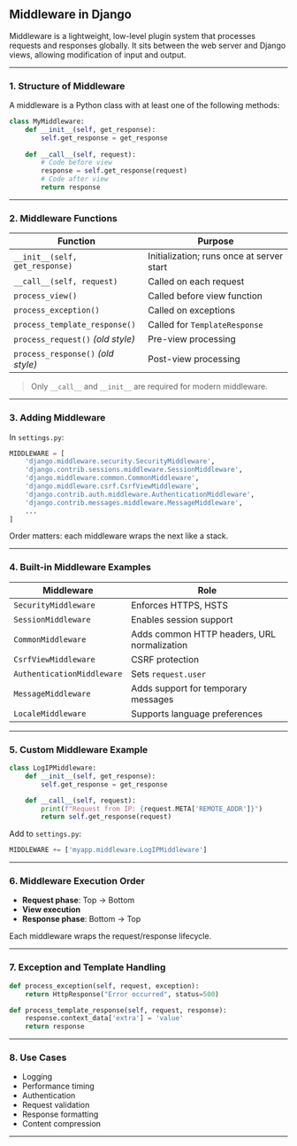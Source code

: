 ## **Middleware in Django**

Middleware is a lightweight, low-level plugin system that processes requests and responses globally. It sits between the web server and Django views, allowing modification of input and output.

---

### **1. Structure of Middleware**

A middleware is a Python class with at least one of the following methods:

```python
class MyMiddleware:
    def __init__(self, get_response):
        self.get_response = get_response
    
    def __call__(self, request):
        # Code before view
        response = self.get_response(request)
        # Code after view
        return response
```

---

### **2. Middleware Functions**

| Function                           | Purpose                                   |
| ---------------------------------- | ----------------------------------------- |
| `__init__(self, get_response)`     | Initialization; runs once at server start |
| `__call__(self, request)`          | Called on each request                    |
| `process_view()`                   | Called before view function               |
| `process_exception()`              | Called on exceptions                      |
| `process_template_response()`      | Called for `TemplateResponse`             |
| `process_request()` *(old style)*  | Pre-view processing                       |
| `process_response()` *(old style)* | Post-view processing                      |

> Only `__call__` and `__init__` are required for modern middleware.

---

### **3. Adding Middleware**

In `settings.py`:

```python
MIDDLEWARE = [
    'django.middleware.security.SecurityMiddleware',
    'django.contrib.sessions.middleware.SessionMiddleware',
    'django.middleware.common.CommonMiddleware',
    'django.middleware.csrf.CsrfViewMiddleware',
    'django.contrib.auth.middleware.AuthenticationMiddleware',
    'django.contrib.messages.middleware.MessageMiddleware',
    ...
]
```

Order matters: each middleware wraps the next like a stack.

---

### **4. Built-in Middleware Examples**

| Middleware                 | Role                                        |
| -------------------------- | ------------------------------------------- |
| `SecurityMiddleware`       | Enforces HTTPS, HSTS                        |
| `SessionMiddleware`        | Enables session support                     |
| `CommonMiddleware`         | Adds common HTTP headers, URL normalization |
| `CsrfViewMiddleware`       | CSRF protection                             |
| `AuthenticationMiddleware` | Sets `request.user`                         |
| `MessageMiddleware`        | Adds support for temporary messages         |
| `LocaleMiddleware`         | Supports language preferences               |

---

### **5. Custom Middleware Example**

```python
class LogIPMiddleware:
    def __init__(self, get_response):
        self.get_response = get_response

    def __call__(self, request):
        print(f"Request from IP: {request.META['REMOTE_ADDR']}")
        return self.get_response(request)
```

Add to `settings.py`:

```python
MIDDLEWARE += ['myapp.middleware.LogIPMiddleware']
```

---

### **6. Middleware Execution Order**

* **Request phase**: Top → Bottom
* **View execution**
* **Response phase**: Bottom → Top

Each middleware wraps the request/response lifecycle.

---

### **7. Exception and Template Handling**

```python
def process_exception(self, request, exception):
    return HttpResponse("Error occurred", status=500)

def process_template_response(self, request, response):
    response.context_data['extra'] = 'value'
    return response
```

---

### **8. Use Cases**

* Logging
* Performance timing
* Authentication
* Request validation
* Response formatting
* Content compression

---

